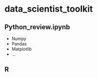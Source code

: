 # data_scientist_toolkit
 ## Python_review.ipynb ## 
 * Numpy
 * Pandas
 * Matplotlib
 * ...
 
 ## R ##
